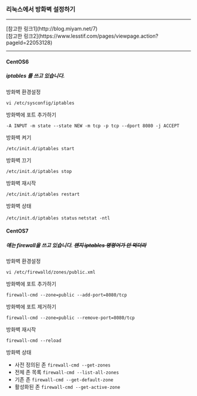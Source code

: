 ### 리눅스에서 방화벽 설정하기

<hr/>
[참고한 링크1](http://blog.miyam.net/7)
<br>
[참고한 링크2](https://www.lesstif.com/pages/viewpage.action?pageId=22053128)

<hr/>

#### CentOS6

##### iptables 를 쓰고 있습니다.

방화벽 환경설정

`vi /etc/sysconfig/iptables`

방화벽에 포트 추가하기

`-A INPUT -m state --state NEW -m tcp -p tcp --dport 8080 -j ACCEPT`

방화벽 켜기

`/etc/init.d/iptables start`

방화벽 끄기

`/etc/init.d/iptables stop`

방화벽 재시작

`/etc/init.d/iptables restart`

방화벽 상태

`/etc/init.d/iptables status`
`netstat -ntl`

#### CentOS7

##### 얘는 firewall을 쓰고 있습니다. ~~왠지 iptables 명령어가 안 먹더라~~

방화벽 환경설정

`vi /etc/firewalld/zones/public.xml`

방화벽에 포트 추가하기

`firewall-cmd --zone=public --add-port=8080/tcp`

방화벽에 포트 제거하기

`firewall-cmd --zone=public --remove-port=8080/tcp`

방화벽 재시작

`firewall-cmd --reload`

방화벽 상태

* 사전 정의된 존 `firewall-cmd --get-zones`
* 전체 존 목록 `firewall-cmd --list-all-zones`
* 기존 존 `firewall-cmd --get-default-zone`
* 활성화된 존 `firewall-cmd --get-active-zone`
